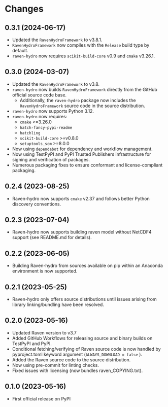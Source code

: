 # Changes

## 0.3.1 (2024-06-17)

* Updated the `RavenHydroFramework` to v3.8.1.
* `RavenHydroFramework` now compiles with the ``Release`` build type by default.
* `raven-hydro` now requires `scikit-build-core` v0.9 and `cmake` v3.26.1.

## 0.3.0 (2024-03-07)

* Updated the `RavenHydroFramework` to v3.8.
* `raven-hydro` now builds `RavenHydroFramework` directly from the GitHub official source code base.
    * Additionally, the `raven-hydro` package now includes the `RavenHydroFramework` source code in the source distribution.
* `raven-hydro` now supports Python 3.12.
* `raven-hydro` now requires:
    * `cmake` >=3.26.0
    * `hatch-fancy-pypi-readme`
    * `hatchling`
    * `scikit-build-core` >=v0.8.0
    * `setuptools_scm` >=8.0.0
* Now using `dependabot` for dependency and workflow management.
* Now using TestPyPI and PyPI Trusted Publishers infrastructure for signing and verification of packages.
* Numerous packaging fixes to ensure conformant and license-compliant packaging.

## 0.2.4 (2023-08-25)

* Raven-hydro now supports `cmake` v2.37 and follows better Python discovery conventions.

## 0.2.3 (2023-07-04)

* Raven-hydro now supports building raven model without NetCDF4 support (see README.md for details).

## 0.2.2 (2023-06-05)

* Building Raven-hydro from sources available on pip within an Anaconda environment is now supported.

## 0.2.1 (2023-05-25)

* Raven-hydro only offers source distributions until issues arising from library linking/bundling have been resolved.

## 0.2.0 (2023-05-16)

* Updated Raven version to v3.7
* Added GitHub Workflows for releasing source and binary builds on TestPyPI and PyPI.
* Conditional fetching/verifying of Raven source code is now handled by pyproject.toml keyword argument (`ALWAYS_DOWNLOAD = false` ).
* Added the Raven source code to the source distribution.
* Now using pre-commit for linting checks.
* Fixed issues with licensing (now bundles raven_COPYING.txt).

## 0.1.0 (2023-05-16)

* First official release on PyPI
